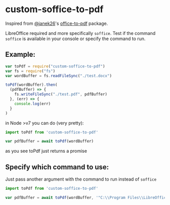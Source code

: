 custom-soffice-to-pdf
=====

Inspired from [@janek26](https://github.com/janek26)'s [office-to-pdf](https://www.npmjs.com/package/office-to-pdf) package.

LibreOffice required and more specifically `soffice`. 
Test if the command `soffice` is available in your console or specify the command to run.


## Example:
```js
var toPdf = require("custom-soffice-to-pdf")
var fs = require("fs")
var wordBuffer = fs.readFileSync("./test.docx")

toPdf(wordBuffer).then(
  (pdfBuffer) => {
    fs.writeFileSync("./test.pdf", pdfBuffer)
  }, (err) => {
    console.log(err)
  }
)

```

in Node >v7 you can do (very pretty):

```js
import toPdf from 'custom-soffice-to-pdf'

var pdfBuffer = await toPdf(wordBuffer)

```

as you see toPdf just returns a promise


## Specify which command to use:

Just pass another argument with the command to run instead of `soffice`
```js
import toPdf from 'custom-soffice-to-pdf'

var pdfBuffer = await toPdf(wordBuffer, '"C:\\Program Files\\LibreOffice\\program\\soffice"')

```